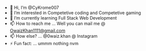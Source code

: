 - 👋 Hi, I’m @CyKrome007
- 👀 I’m interested in Competetive coding and Competetive gaming 
- 🌱 I’m currently learning Full Stack Web Development
- 📫 How to reach me ... Well you can mail me @ OwaizKhan1111@gmail.com
- 📫 How else? ... @0waiz.khan @ Instagram
- ⚡ Fun fact: ... ummm nothing nvm
